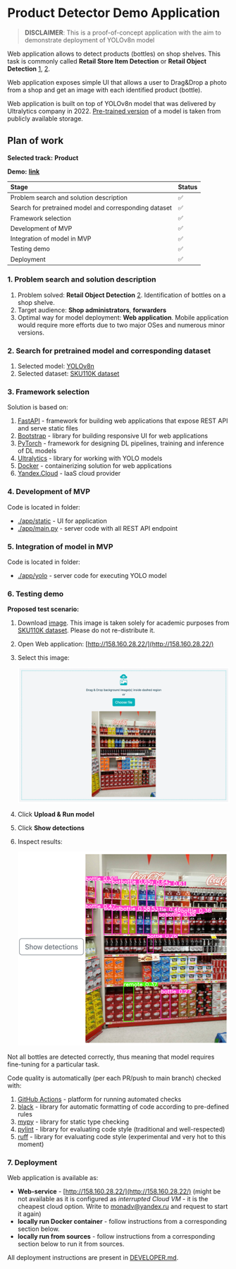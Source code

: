 # Product Detector Demo Application

> **DISCLAIMER**: This is a proof-of-concept application with the aim to demonstrate
> deployment of YOLOv8n model

Web application allows to detect products (bottles) on shop shelves. This task is commonly called
**Retail Store Item Detection** or **Retail Object Detection** [1], [2].

Web application exposes simple UI that allows a user to Drag&Drop a photo from a shop and get
an image with each identified product (bottle).

Web application is built on top of YOLOv8n model that was delivered by Ultralytics company in 2022.
[Pre-trained version](https://docs.ultralytics.com/models/yolov8/#supported-tasks)
of a model is taken from publicly available storage.

## Plan of work

**Selected track:** **Product**

**Demo:** [**link**](https://drive.google.com/file/d/1fma61VCYrh4Z9gRfB_6GlKkUpMusmXn-/view?usp=sharing)

|Stage | Status |
|:---|:---|
| Problem search and solution description | ✅ |
| Search for pretrained model and corresponding dataset | ✅ |
| Framework selection | ✅ |
| Development of MVP | ✅ |
| Integration of model in MVP | ✅ |
| Testing demo | ✅ |
| Deployment | ✅ |

### 1. Problem search and solution description

1. Problem solved: **Retail Object Detection** [2]. Identification of bottles on a shop shelve.
2. Target audience: **Shop administrators**, **forwarders**
3. Optimal way for model deployment: **Web application**. Mobile application would require more
   efforts due to two major OSes and numerous minor versions.

### 2. Search for pretrained model and corresponding dataset

1. Selected model: [YOLOv8n](https://docs.ultralytics.com/models/yolov8/#supported-tasks)
2. Selected dataset: [SKU110K dataset](https://github.com/eg4000/SKU110K_CVPR19)

### 3. Framework selection

Solution is based on:

1. [FastAPI](https://fastapi.tiangolo.com/) - framework for building web applications
   that expose REST API and serve static files
2. [Bootstrap](https://getbootstrap.com/) - library for building responsive UI for web applications
3. [PyTorch](https://pytorch.org/) - framework for designing DL pipelines, training and inference
   of DL models
4. [Ultralytics](https://docs.ultralytics.com/) - library for working with YOLO models
5. [Docker](https://www.docker.com/) - containerizing solution for web applications
6. [Yandex.Cloud](https://cloud.yandex.ru/) - IaaS cloud provider

### 4. Development of MVP

Code is located in [](./app) folder:

* [./app/static](./app/static) - UI for application
* [./app/main.py](./app/main.py) - server code with all REST API endpoint

### 5. Integration of model in MVP

Code is located in [](./app) folder:

* [./app/yolo](./app/yolo) - server code for executing YOLO model

### 6. Testing demo

**Proposed test scenario:**

1. Download [image](img/test_7.jpg). This image is taken solely for academic purposes from
   [SKU110K dataset](https://github.com/eg4000/SKU110K_CVPR19). Please do not re-distribute it.
2. Open Web application: [http://158.160.28.22/](http://158.160.28.22/)
3. Select this image:

   ![](img/upload.png)
4. Click **Upload & Run model**
5. Click **Show detections**
6. Inspect results:

   ![](img/result.png)

Not all bottles are detected correctly, thus meaning that model requires fine-tuning for a
particular task.

Code quality is automatically (per each PR/push to main branch) checked with:

1. [GitHub Actions](https://github.com/features/actions) - platform for running automated checks
2. [black](https://pypi.org/project/black/) - library for automatic formatting of code
   according to pre-defined rules
3. [mypy](https://pypi.org/project/mypy/) - library for static type checking
4. [pylint](https://pypi.org/project/pylint/) - library for evaluating code style
   (traditional and well-respected)
5. [ruff](https://pypi.org/project/ruff/) - library for evaluating code style
   (experimental and very hot to this moment)

### 7. Deployment

Web application is available as:

* **Web-service** - [http://158.160.28.22/](http://158.160.28.22/)
  (might be not available as it is configured as _interrupted Cloud VM_ - it is
  the cheapest cloud option. Write to monadv@yandex.ru and request to start it again)
* **locally run Docker container** - follow instructions from a corresponding section below.
* **locally run from sources** - follow instructions from a corresponding section below to run it
  from sources.

All deployment instructions are present in [DEVELOPER.md](DEVELOPER.md).

[1]: https://blog.roboflow.com/retail-store-item-detection-using-yolov5/

[2]: https://catalog.ngc.nvidia.com/orgs/nvidia/teams/tao/models/retail_object_detection

